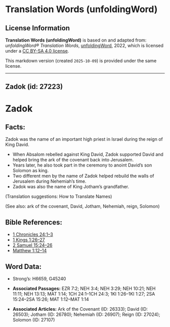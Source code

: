 # Translation Words (unfoldingWord)

## License Information

**Translation Words (unfoldingWord)** is based on and adapted from: _unfoldingWord® Translation Words_, [unfoldingWord](https://unfoldingword.org/utw), 2022, which is licensed under a [CC BY-SA 4.0 license](https://creativecommons.org/licenses/by-sa/4.0/legalcode.en).

This markdown version (created `2025-10-09`) is provided under the same license.



--------------------------------

## Zadok (id: 27223)

Zadok
=====

Facts:
------

Zadok was the name of an important high priest in Israel during the reign of King David.

* When Absalom rebelled against King David, Zadok supported David and helped bring the ark of the covenant back into Jerusalem.
* Years later, he also took part in the ceremony to anoint David’s son Solomon as king.
* Two different men by the name of Zadok helped rebuild the walls of Jerusalem during Nehemiah’s time.
* Zadok was also the name of King Jotham’s grandfather.

(Translation suggestions: How to Translate Names)

(See also: ark of the covenant, David, Jotham, Nehemiah, reign, Solomon)

Bible References:
-----------------

* [1 Chronicles 24:1–3](https://ref.ly/1Chr24:1-1Chr24:3)
* [1 Kings 1:26–27](https://ref.ly/1Kgs1:26-1Kgs1:27)
* [2 Samuel 15:24–26](https://ref.ly/2Sam15:24-2Sam15:26)
* [Matthew 1:12–14](https://ref.ly/Matt1:12-Matt1:14)

Word Data:
----------

* Strong’s: H6659, G45240

* **Associated Passages:** EZR 7:2; NEH 3:4; NEH 3:29; NEH 10:21; NEH 11:11; NEH 13:13; MAT 1:14; 1CH 24:1–1CH 24:3; 1KI 1:26–1KI 1:27; 2SA 15:24–2SA 15:26; MAT 1:12–MAT 1:14
* **Associated Articles:** Ark of the Covenant (ID: 26333); David (ID: 26503); Jotham (ID: 26780); Nehemiah (ID: 26907); Reign (ID: 27024); Solomon (ID: 27107)


